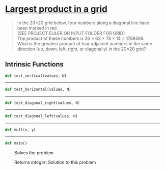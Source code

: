 <h1><a href="https://projecteuler.net/problem=11" class="title-custom-link">Largest product in a grid</a></h1>

> In the 20×20 grid below, four numbers along a diagonal line have been marked in red.  
> (SEE PROJECT EULER OR INPUT FOLDER FOR GRID)  
> The product of these numbers is 26 × 63 × 78 × 14 = 1788696.  
> What is the greatest product of four adjacent numbers in the same direction (up, down, left, right, or diagonally) in the 20×20 grid?

<h2>Intrinsic Functions</h2>

```python
def test_vertical(values, N)
```

------

```python
def test_horizontal(values, N)
```

------

```python
def test_diagonal_right(values, N)
```

------

```python
def test_diagonal_left(values, N)
```

------

```python
def mult(x, y)
```

------

```python
def main()
```

<div markdown="1" style="margin-left: 30px;">

Solves the problem

</div>

<div markdown="1" style="margin-left: 30px;">

Returns *Integer*: Solution to this problem

</div>